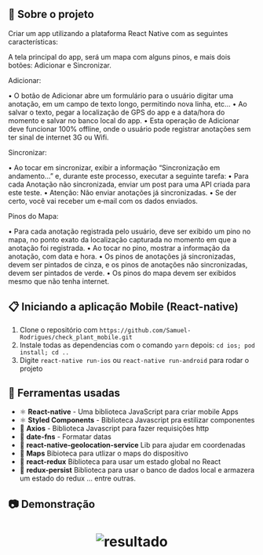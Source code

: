 ## :rocket: Sobre o projeto

Criar um app utilizando a plataforma React Native com as seguintes características:
<p>
A tela principal do app, será um mapa com alguns pinos, e mais dois botões: Adicionar e Sincronizar.
<p>
Adicionar:
<p>
• O botão de Adicionar abre um formulário para o usuário digitar uma anotação, em um campo de texto longo, permitindo nova linha, etc...
• Ao salvar o texto, pegar a localização de GPS do app e a data/hora do momento e salvar no banco local do app.
• Esta operação de Adicionar deve funcionar 100% offline, onde o usuário pode registrar anotações sem ter sinal de internet 3G ou Wifi.
<p>
Sincronizar:
<p>
• Ao tocar em sincronizar, exibir a informação “Sincronização em andamento...” e, durante este processo, executar a seguinte tarefa:
• Para cada Anotação não sincronizada, enviar um post para uma API criada para este teste.
• Atenção: Não enviar anotações já sincronizadas.
• Se der certo, você vai receber um e‐mail com os dados enviados.
<p>
Pinos do Mapa:
<p>
• Para cada anotação registrada pelo usuário, deve ser exibido um pino no mapa, no ponto exato da localização capturada no momento em que a anotação foi registrada.
• Ao tocar no pino, mostrar a informação da anotação, com data e hora.
• Os pinos de anotações já sincronizadas, devem ser pintados de cinza, e os pinos de anotações não sincronizadas, devem ser pintados de verde.
• Os pinos do mapa devem ser exibidos mesmo que não tenha internet.

## :clipboard: Iniciando a aplicação Mobile (React-native)

1. Clone o repositório com `https://github.com/Samuel-Rodrigues/check_plant_mobile.git`
2. Instale todas as dependencias com o comando `yarn` depois: `cd ios; pod install; cd ..`
4. Digite `react-native run-ios` ou `react-native run-android`  para rodar o projeto

## :hammer: Ferramentas usadas

- ⚛️ **React-native** - Uma biblioteca JavaScript para criar mobile Apps 
- ⚛️ **Styled Components** - Biblioteca Javascript pra estilizar componentes
- 📄 **Axios** - Biblioteca Javascript para fazer requisições http
- 📄 **date-fns** - Formatar datas
- 📄 **react-native-geolocation-service** Lib para ajudar em coordenadas
- 📄 **Maps** Bibioteca para utlizar o maps do dispositivo
- 📄 **react-redux** Biblioteca para usar um estado global no React
- 📄 **redux-persist** Biblioteca para usar o banco de dados local e armazera um estado do redux
... entre outras.

## :camera: Demonstração
<h1 align="center"> <img alt="resultado" src="https://github.com/Samuel-Rodrigues/check_plant_mobile/blob/master/checkPlantGIF.gif"/>
</h1>
